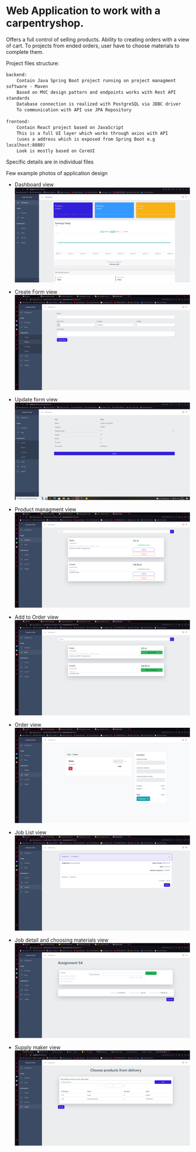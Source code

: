 # Web Application to work with a carpentryshop.
Offers a full control of selling products. Ability to creating orders with a view of cart. To projects from ended orders, user have to choose materials to complete them.


Project files structure:
    
    backend: 
        Contain Java Spring Boot project running on project managment software - Maven
        Based on MVC design pattern and endpoints works with Rest API standards 
        Database connection is realized with PostgreSQL via JDBC driver
        To communication with API use JPA Repository
    
    frontend:
        Contain React project based on JavaScript
        This is a full UI layer which works through axios with API 
        (uses a address which is exposed from Spring Boot e.g localhost:8080)
        Look is mostly based on CoreUI

Specific details are in individual files

Few example photos of application design 



 - Dashboard view
![alt text](https://github.com/JestemKonkel/CarpentryShop/blob/main/photo/Dashboard.PNG)

- Create Form view
![alt text](https://github.com/JestemKonkel/CarpentryShop/blob/main/photo/ExampleCreatingForm.PNG)

- Update form view 
![alt text](https://github.com/JestemKonkel/CarpentryShop/blob/main/photo/ExampleUpdatingForm.PNG)

- Product managment view
![alt text](https://github.com/JestemKonkel/CarpentryShop/blob/main/photo/ProductManagment.PNG)

- Add to Order view
![alt text](https://github.com/JestemKonkel/CarpentryShop/blob/main/photo/AddingToOrder.PNG)

- Order view
  ![alt text](https://github.com/JestemKonkel/CarpentryShop/blob/main/photo/CartView.PNG)

- Job List view
![alt text](https://github.com/JestemKonkel/CarpentryShop/blob/main/photo/JobListView.PNG)

- Job detail and choosing materials view
![alt text](https://github.com/JestemKonkel/CarpentryShop/blob/main/photo/JobDetails.PNG)

- Supply maker view
![alt text](https://github.com/JestemKonkel/CarpentryShop/blob/main/photo/SupplyMaker.PNG)
